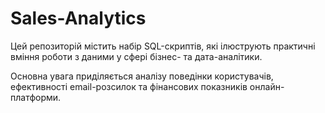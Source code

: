 # Sales-Analytics
Цей репозиторій містить набір SQL-скриптів, які ілюструють практичні вміння роботи з даними у сфері бізнес- та дата-аналітики.

Основна увага приділяється аналізу поведінки користувачів, ефективності email-розсилок та фінансових показників онлайн-платформи.



